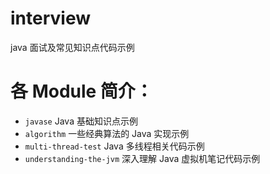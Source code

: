 # interview
java 面试及常见知识点代码示例

# 各 Module 简介：
- ``javase`` Java 基础知识点示例
- ``algorithm`` 一些经典算法的 Java 实现示例
- ``multi-thread-test`` Java 多线程相关代码示例
- ``understanding-the-jvm`` 深入理解 Java 虚拟机笔记代码示例